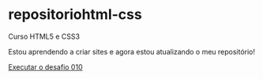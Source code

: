 # repositoriohtml-css
 Curso HTML5 e CSS3

 Estou aprendendo a criar sites e agora estou atualizando o meu repositório!

<a href="https://gustavorl20.github.io/repositoriohtml-css/desafios/d010/android.html">Executar o desafio 010</a> 